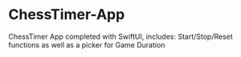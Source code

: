# ChessTimer-App
ChessTimer App completed with SwiftUI, includes: Start/Stop/Reset functions as well as a picker for Game Duration
